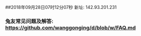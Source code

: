 ##2018年09月28日07时12分07秒 新址: 142.93.201.231
### 兔友常见问题及解答: https://github.com/wanggonging/d/blob/w/FAQ.md
